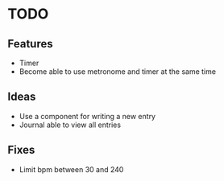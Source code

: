 # TODO

## Features
- Timer
- Become able to use metronome and timer at the same time

## Ideas
- Use a component for writing a new entry
- Journal able to view all entries

## Fixes
- Limit bpm between 30 and 240